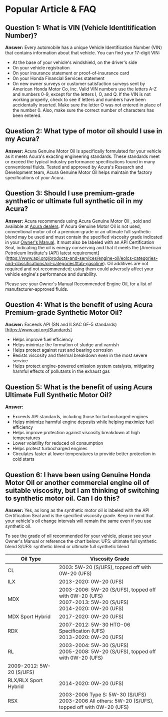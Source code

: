# Popular Article & FAQ

## Question 1: What is VIN (Vehicle Identitification Number)?
**Answer:** Every automobile has a unique Vehicle Identification Number (VIN) that contains information about that vehicle. You can find your 17-digit VIN:
- At the base of your vehicle's windshield, on the driver's side
- On your vehicle registration
- On your insurance statement or proof-of-insurance card
- On your Honda Financial Services statement
- On new owner surveys or customer satisfaction surveys sent by American Honda Motor Co, Inc.
Valid VIN numbers use the letters A-Z and numbers 0-9, except for the letters I, O, and Q. If the VIN is not working properly, check to see if letters and numbers have been accidentally inserted. Make sure the letter O was not entered in place of the number 0. Also, make sure the correct number of characters has been entered.

## Question 2: What type of motor oil should I use in my Acura?
**Answer:** Acura Genuine Motor Oil is specifically formulated for your vehicle as it meets Acura's exacting engineering standards. These standards meet or exceed the typical industry performance specifications found in many conventional fluids. Tested and approved by Acura's Research and Development team, Acura Genuine Motor Oil helps maintain the factory specifications of your Acura.

## Question 3: Should I use premium-grade synthetic or ultimate full synthetic oil in my Acura?
**Answer:** Acura recommends using Acura Genuine Motor Oil , sold and available at [Acura dealers](https://mygarage.honda.com/s/find-a-dealer?brand=acura). If Acura Genuine Motor Oil is not used, conventional motor oil of a premium-grade or an ultimate full synthetic blend may be used and must contain the specified viscosity grade indicated in your [Owner's Manual](https://mygarage.honda.com/s/manuals-search?brand=acura). It must also be labeled with an API Certification Seal, indicating the oil is energy conserving and that it meets the [American Petroleum Institute's (API) latest requirement] (https://www.api.org/products-and-services/engine-oil/eolcs-categories-and-classifications/oil-categories#tab-gasoline). Oil additives are not required and not recommended; using them could adversely affect your vehicle engine's performance and durability.

Please see your Owner's Manual  Recommended Engine Oil, for a list of manufacturer-approved fluids.

## Question 4: What is the benefit of using Acura Premium-grade Synthetic Motor Oil?
**Answer:** Exceeds API (SN and ILSAC GF-5 standards)[https://www.api.org/Standards]
- Helps improve fuel efficiency
- Helps minimize the formation of sludge and varnish
- Helps protect against rust and bearing corrosion
- Resists viscosity and thermal breakdown even in the most severe service
- Helps protect engine-powered emission system catalysts, mitigating harmful effects of pollutants in the exhaust gas

## Question 5: What is the benefit of using Acura Ultimate Full Synthetic Motor Oil?
**Answer:** 
- Exceeds API standards, including those for turbocharged engines
- Helps minimize harmful engine deposits while helping maximize fuel efficiency
- Helps improve protection against viscosity breakdown at high temperatures
- Lower volatility for reduced oil consumption
- Helps protect turbocharged engines
- Circulates faster at lower temperatures to provide better protection in cold starts

## Question 6: I have been using Genuine Honda Motor Oil or another commercial engine oil of suitable viscosity, but I am thinking of switching to synthetic motor oil. Can I do this?
**Answer:** Yes, as long as the synthetic motor oil is labeled with the API Certification Seal and is the specified viscosity grade. Keep in mind that your vehicle's oil change intervals will remain the same even if you use synthetic oil.

To see the grade of oil recommended for your vehicle, please see your Owner's Manual or reference the chart below:
UFS: ultimate full synthetic blend
S/UFS: synthetic blend or ultimate full synthetic blend

| **Oil Type**                  | **Viscosity Grade**       |
|-------------------------------|---------------------------|
| CL                            | 2003: 5W-20 (S/UFS), topped off with 0W-20 (UFS)|
| ILX                           | 2013-2020: 0W-20 (UFS)    |
| MDX                           | 2003-2006: 5W-20 (S/UFS), topped off with 0W-20 (UFS)<br>2007-2013: 5W-20 (S/UFS)<br>2014-2020: 0W-20 (UFS)                                                       |
|MDX Sport Hybrid               | 2017-2020: 0W-20 (UFS)    |
|RDX                            | 2007-2012: 5W-30 HTO-06 Specification (UFS)<br>2013-2020: 0W-20 (UFS)    |
|RL                             | 2003-2004: 5W-30 (S/UFS)<br>2005-2008: 5W-20 (S/UFS), topped off with 0W-20 (UFS)<br>
2009-2012: 5W-20 (S/UFS) |
|RLX/RLX Sport Hybrid           | 2014-2020: 0W-20 (UFS)    |
|RSX                            | 2003-2006 Type S: 5W-30 (S/UFS)<br>2003-2006 All others: 5W-20 (S/UFS), topped off with 0W-20 (UFS) |

